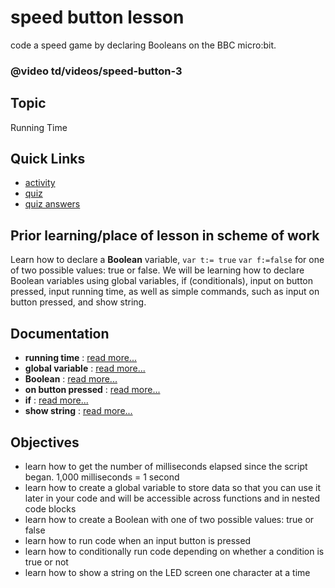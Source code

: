 # speed button lesson

code a speed game by declaring Booleans on the BBC micro:bit.

### @video td/videos/speed-button-3

## Topic

Running Time

## Quick Links

* [activity](/microbit/lessons/speed-button/activity)
* [quiz](/microbit/lessons/speed-button/quiz)
* [quiz answers](/microbit/lessons/speed-button/quiz-answers)


## Prior learning/place of lesson in scheme of work

Learn how to declare a **Boolean** variable, `var t:= true` `var f:=false` for one of two possible values: true or false. We will be learning how to declare Boolean variables using global variables, if (conditionals), input on button pressed, input running time,  as well as simple commands, such as input on button pressed, and show string.

## Documentation

* **running time** : [read more...](/microbit/reference/input/running-time)
* **global variable** : [read more...](/microbit/js/data)
* **Boolean** : [read more...](/microbit/reference/types/boolean)
* **on button pressed** : [read more...](/microbit/reference/input/on-button-pressed)
* **if** : [read more...](/microbit/reference/logic/if)
* **show string** : [read more...](/microbit/reference/basic/show-string)

## Objectives

* learn how to get the number of milliseconds elapsed since the script began. 1,000 milliseconds = 1 second
* learn how to create a global variable to store data so that you can use it later in your code and will be accessible across functions and in nested code blocks
* learn how to create a Boolean with one of two possible values: true or false
* learn how to run code when an input button is pressed
* learn how to conditionally run code depending on whether a condition is true or not
* learn how to show a string on the LED screen one character at a time
